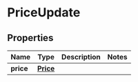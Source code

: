 # PriceUpdate

## Properties
Name | Type | Description | Notes
------------ | ------------- | ------------- | -------------
**price** | [**Price**](Price.md) |  | 
